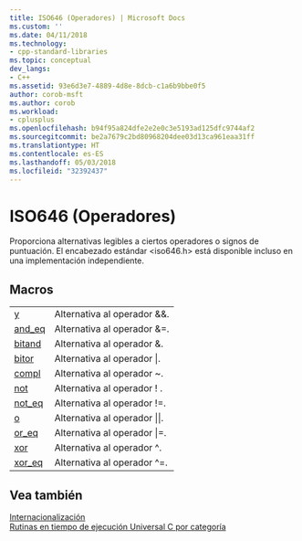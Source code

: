 ```yaml
---
title: ISO646 (Operadores) | Microsoft Docs
ms.custom: ''
ms.date: 04/11/2018
ms.technology:
- cpp-standard-libraries
ms.topic: conceptual
dev_langs:
- C++
ms.assetid: 93e6d3e7-4889-4d8e-8dcb-c1a6b9bbe0f5
author: corob-msft
ms.author: corob
ms.workload:
- cplusplus
ms.openlocfilehash: b94f95a824dfe2e2e0c3e5193ad125dfc9744af2
ms.sourcegitcommit: be2a7679c2bd80968204dee03d13ca961eaa31ff
ms.translationtype: HT
ms.contentlocale: es-ES
ms.lasthandoff: 05/03/2018
ms.locfileid: "32392437"
---
```

# <a name="iso646-operators"></a>ISO646 (Operadores)

Proporciona alternativas legibles a ciertos operadores o signos de puntuación. El encabezado estándar \<iso646.h> está disponible incluso en una implementación independiente.

## <a name="macros"></a>Macros

|||
|-|-|
|[ y ](../c-runtime-library/reference/and.md)|Alternativa al operador &&.|
|[and_eq](../c-runtime-library/reference/and-eq.md)|Alternativa al operador &=.|
|[bitand](../c-runtime-library/reference/bitand.md)|Alternativa al operador &.|
|[bitor](../c-runtime-library/reference/bitor.md)|Alternativa al operador &#124;.|
|[compl](../c-runtime-library/reference/compl.md)|Alternativa al operador ~.|
|[not](../c-runtime-library/reference/not.md)|Alternativa al operador ! .|
|[not_eq](../c-runtime-library/reference/not-eq.md)|Alternativa al operador !=.|
|[ o ](../c-runtime-library/reference/or.md)|Alternativa al operador &#124;&#124;.|
|[or_eq](../c-runtime-library/reference/or-eq.md)|Alternativa al operador &#124;=.|
|[xor](../c-runtime-library/reference/xor.md)|Alternativa al operador ^.|
|[xor_eq](../c-runtime-library/reference/xor-eq.md)|Alternativa al operador ^=.|

## <a name="see-also"></a>Vea también

[Internacionalización](../c-runtime-library/internationalization.md)<br/>
 [Rutinas en tiempo de ejecución Universal C por categoría](../c-runtime-library/run-time-routines-by-category.md)<br/>

